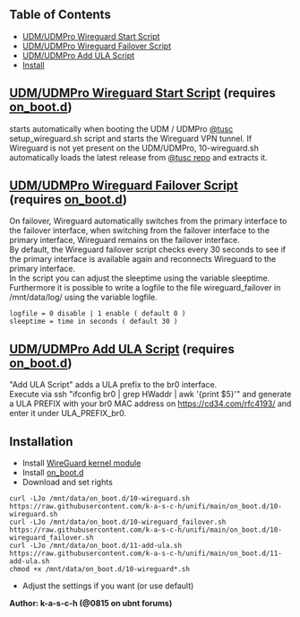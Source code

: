 ## Table of Contents
* [UDM/UDMPro Wireguard Start Script](#udmudmpro-wireguard-start-script-requires-on_bootd)
* [UDM/UDMPro Wireguard Failover Script](#udmudmpro-wireguard-failover-script-requires-on_bootd)
* [UDM/UDMPro Add ULA Script](#udmudmpro-add-ula-script-requires-on_bootd)
* [Install](#installation)



## [UDM/UDMPro Wireguard Start Script](https://github.com/k-a-s-c-h/unifi/blob/main/on_boot.d/10-wireguard.sh) (requires [on_boot.d](https://github.com/boostchicken/udm-utilities/tree/master/on-boot-script))
starts automatically when booting the UDM / UDMPro [@tusc](https://github.com/tusc) setup_wireguard.sh script and starts the Wireguard VPN tunnel. If Wireguard is not yet present on the UDM/UDMPro, 10-wireguard.sh automatically loads the latest release from [@tusc repo](https://github.com/tusc/wireguard-kmod) and extracts it.

## [UDM/UDMPro Wireguard Failover Script](https://github.com/k-a-s-c-h/unifi/blob/main/on_boot.d/10-wireguard_failover.sh) (requires [on_boot.d](https://github.com/boostchicken/udm-utilities/tree/master/on-boot-script))
On failover, Wireguard automatically switches from the primary interface to the failover interface, when switching from the failover interface to the primary interface, Wireguard remains on the failover interface.<br>
By default, the Wireguard failover script checks every 30 seconds to see if the primary interface is available again and reconnects Wireguard to the primary interface.<br>
In the script you can adjust the sleeptime using the variable sleeptime. Furthermore it is possible to write a logfile to the file wireguard_failover in /mnt/data/log/ using the variable logfile.

```
logfile = 0 disable | 1 enable ( default 0 )
sleeptime = time in seconds ( default 30 )
```

## [UDM/UDMPro Add ULA Script](https://github.com/k-a-s-c-h/unifi/blob/main/on_boot.d/11-add-ula.sh) (requires [on_boot.d](https://github.com/boostchicken/udm-utilities/tree/master/on-boot-script))
"Add ULA Script" adds a ULA prefix to the br0 interface.<br>
Execute via ssh "ifconfig br0 | grep HWaddr | awk '{print $5}'" and generate a ULA PREFIX with your br0 MAC address on https://cd34.com/rfc4193/ and enter it under ULA_PREFIX_br0.

## Installation
* Install [WireGuard kernel module](https://github.com/tusc/wireguard-kmod)
* Install [on_boot.d](https://github.com/boostchicken/udm-utilities/tree/master/on-boot-script)
* Download and set rights
```
curl -LJo /mnt/data/on_boot.d/10-wireguard.sh https://raw.githubusercontent.com/k-a-s-c-h/unifi/main/on_boot.d/10-wireguard.sh
curl -LJo /mnt/data/on_boot.d/10-wireguard_failover.sh https://raw.githubusercontent.com/k-a-s-c-h/unifi/main/on_boot.d/10-wireguard_failover.sh
curl -LJo /mnt/data/on_boot.d/11-add-ula.sh https://raw.githubusercontent.com/k-a-s-c-h/unifi/main/on_boot.d/11-add-ula.sh
chmod +x /mnt/data/on_boot.d/10-wireguard*.sh
```
* Adjust the settings if you want (or use default)

<b>Author: k-a-s-c-h (@0815 on ubnt forums)</b>
